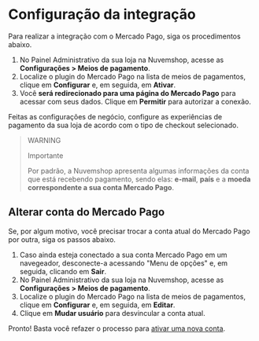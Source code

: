 # Configuração da integração
 
Para realizar a integração com o Mercado Pago, siga os procedimentos abaixo.
 
1. No Painel Administrativo da sua loja na Nuvemshop, acesse as **Configurações > Meios de pagamento**. 
2. Localize o plugin do Mercado Pago na lista de meios de pagamentos, clique em **Configurar** e, em seguida,  em **Ativar**.
3. Você **será redirecionado para uma página do Mercado Pago** para acessar com seus dados. Clique em **Permitir** para autorizar a conexão.

Feitas as configurações de negócio, configure as experiências de pagamento da sua loja de acordo com o tipo de checkout selecionado.

> WARNING
>
> Importante
>
> Por padrão, a Nuvemshop apresenta algumas informações da conta que está recebendo pagamento, sendo elas: **e-mail**, **país** e a **moeda correspondente a sua conta Mercado Pago**.

## Alterar conta do Mercado Pago

Se, por algum motivo, você precisar trocar a conta atual do Mercado Pago por outra, siga os passos abaixo.

1. Caso ainda esteja conectado a sua conta Mercado Pago em um navegeador, desconecte-a acessando "Menu de opções" e, em seguida, clicando em **Sair**.
2. No Painel Administrativo da sua loja na Nuvemshop, acesse as **Configurações > Meios de pagamento**. 
3. Localize o plugin do Mercado Pago na lista de meios de pagamentos, clique em **Configurar** e, em seguida,  em **Editar**.
4. Clique em **Mudar usuário** para desvincular a conta atual.

Pronto! Basta você refazer o processo para [ativar uma nova conta](#bookmark_ative_o_mercado_pago_em_sua_loja).